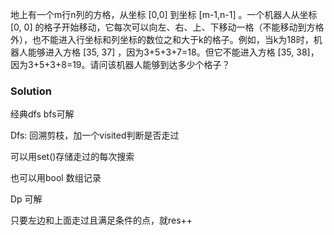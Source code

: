 地上有一个m行n列的方格，从坐标 [0,0] 到坐标 [m-1,n-1] 。一个机器人从坐标 [0, 0] 的格子开始移动，它每次可以向左、右、上、下移动一格（不能移动到方格外），也不能进入行坐标和列坐标的数位之和大于k的格子。例如，当k为18时，机器人能够进入方格 [35, 37] ，因为3+5+3+7=18。但它不能进入方格 [35, 38]，因为3+5+3+8=19。请问该机器人能够到达多少个格子？



### Solution 

经典dfs bfs可解

Dfs: 回溯剪枝，加一个visited判断是否走过

可以用set()存储走过的每次搜索

也可以用bool 数组记录

Dp 可解

只要左边和上面走过且满足条件的点，就res++